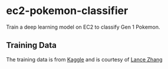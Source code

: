 # ec2-pokemon-classifier
Train a deep learning model on EC2 to classify Gen 1 Pokemon.

## Training Data
The training data is from [Kaggle](https://www.kaggle.com/lantian773030/pokemonclassification) and is courtesy of [Lance Zhang](https://www.kaggle.com/lantian773030)

